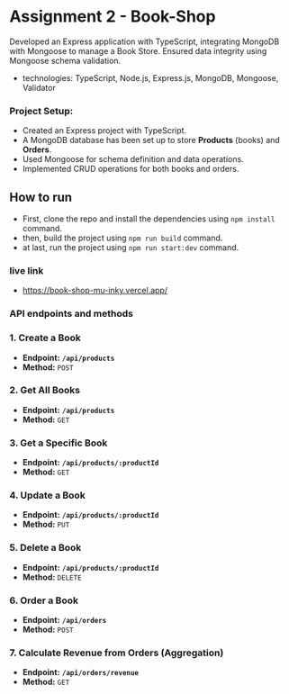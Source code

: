 # Assignment 2 - Book-Shop

Developed an Express application with TypeScript, integrating MongoDB with Mongoose to manage a Book Store. Ensured data integrity using Mongoose schema validation.

- technologies: TypeScript, Node.js, Express.js, MongoDB, Mongoose, Validator

### **Project Setup:**

- Created an Express project with TypeScript.
- A MongoDB database has been set up to store **Products** (books) and **Orders**.
- Used Mongoose for schema definition and data operations.
- Implemented CRUD operations for both books and orders.

## How to run

- First, clone the repo and install the dependencies using `npm install` command.
- then, build the project using `npm run build` command.
- at last, run the project using `npm run start:dev` command.

### live link

- https://book-shop-mu-inky.vercel.app/

### API endpoints and methods

### **1. Create a Book**

- **Endpoint:** **`/api/products`**
- **Method:** `POST`

### **2. Get All Books**

- **Endpoint:** **`/api/products`**
- **Method:** `GET`

### **3. Get a Specific Book**

- **Endpoint:** **`/api/products/:productId`**
- **Method:** `GET`

### **4. Update a Book**

- **Endpoint:** **`/api/products/:productId`**
- **Method:** `PUT`

### **5. Delete a Book**

- **Endpoint:** **`/api/products/:productId`**
- **Method:** `DELETE`

### **6. Order a Book**

- **Endpoint:** **`/api/orders`**
- **Method:** `POST`

### **7. Calculate Revenue from Orders (Aggregation)**

- **Endpoint:** **`/api/orders/revenue`**
- **Method:** `GET`
